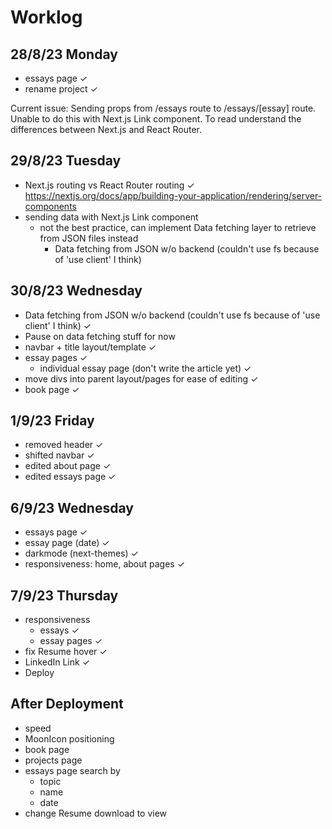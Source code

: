 # Worklog
## 28/8/23 Monday
- essays page ✓
- rename project ✓

Current issue: Sending props from /essays route to /essays/[essay] route.
Unable to do this with Next.js Link component.
To read understand the differences between Next.js and React Router.

## 29/8/23 Tuesday
- Next.js routing vs React Router routing ✓
https://nextjs.org/docs/app/building-your-application/rendering/server-components
- sending data with Next.js Link component
    - not the best practice, can implement Data fetching layer to retrieve from JSON files instead
        - Data fetching from JSON w/o backend (couldn't use fs because of 'use client' I think)

## 30/8/23 Wednesday
- Data fetching from JSON w/o backend (couldn't use fs because of 'use client' I think) ✓
- Pause on data fetching stuff for now
- navbar + title layout/template ✓
- essay pages ✓
    - individual essay page (don't write the article yet) ✓
- move divs into parent layout/pages for ease of editing ✓
- book page ✓

## 1/9/23 Friday
- removed header ✓
- shifted navbar ✓
- edited about page ✓
- edited essays page ✓

## 6/9/23 Wednesday
- essays page ✓
- essay page (date) ✓
- darkmode (next-themes) ✓
- responsiveness: home, about pages ✓

## 7/9/23 Thursday
- responsiveness
    - essays ✓
    - essay pages ✓
- fix Resume hover ✓
- LinkedIn Link ✓
- Deploy

## After Deployment
- speed
- MoonIcon positioning
- book page
- projects page
- essays page search by
    - topic
    - name
    - date
- change Resume download to view